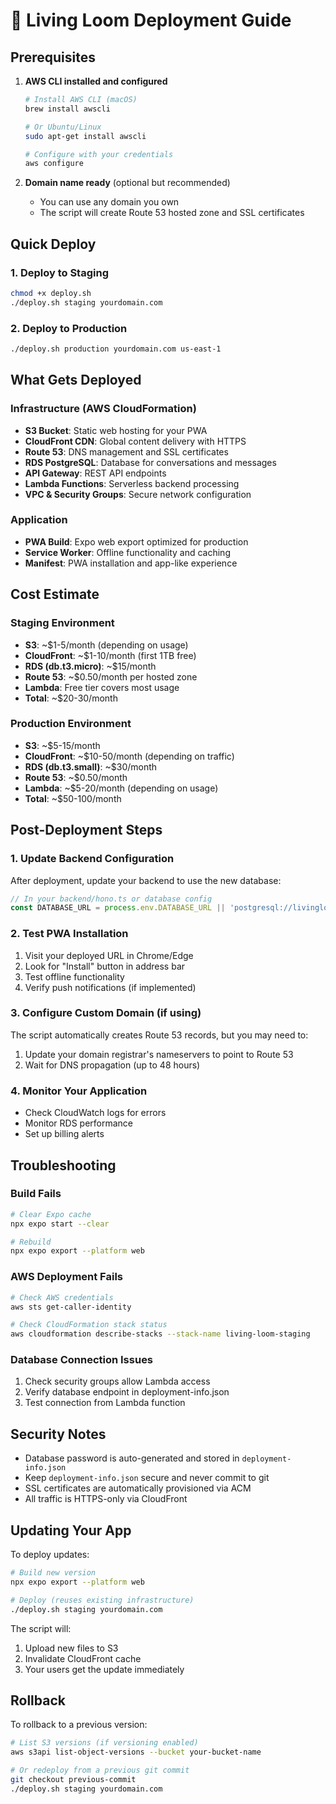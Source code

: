 # 🚀 Living Loom Deployment Guide

## Prerequisites

1. **AWS CLI installed and configured**
   ```bash
   # Install AWS CLI (macOS)
   brew install awscli
   
   # Or Ubuntu/Linux
   sudo apt-get install awscli
   
   # Configure with your credentials
   aws configure
   ```

2. **Domain name ready** (optional but recommended)
   - You can use any domain you own
   - The script will create Route 53 hosted zone and SSL certificates

## Quick Deploy

### 1. Deploy to Staging
```bash
chmod +x deploy.sh
./deploy.sh staging yourdomain.com
```

### 2. Deploy to Production
```bash
./deploy.sh production yourdomain.com us-east-1
```

## What Gets Deployed

### Infrastructure (AWS CloudFormation)
- **S3 Bucket**: Static web hosting for your PWA
- **CloudFront CDN**: Global content delivery with HTTPS
- **Route 53**: DNS management and SSL certificates
- **RDS PostgreSQL**: Database for conversations and messages
- **API Gateway**: REST API endpoints
- **Lambda Functions**: Serverless backend processing
- **VPC & Security Groups**: Secure network configuration

### Application
- **PWA Build**: Expo web export optimized for production
- **Service Worker**: Offline functionality and caching
- **Manifest**: PWA installation and app-like experience

## Cost Estimate

### Staging Environment
- **S3**: ~$1-5/month (depending on usage)
- **CloudFront**: ~$1-10/month (first 1TB free)
- **RDS (db.t3.micro)**: ~$15/month
- **Route 53**: ~$0.50/month per hosted zone
- **Lambda**: Free tier covers most usage
- **Total**: ~$20-30/month

### Production Environment
- **S3**: ~$5-15/month
- **CloudFront**: ~$10-50/month (depending on traffic)
- **RDS (db.t3.small)**: ~$30/month
- **Route 53**: ~$0.50/month
- **Lambda**: ~$5-20/month (depending on usage)
- **Total**: ~$50-100/month

## Post-Deployment Steps

### 1. Update Backend Configuration
After deployment, update your backend to use the new database:

```typescript
// In your backend/hono.ts or database config
const DATABASE_URL = process.env.DATABASE_URL || 'postgresql://livingloom:PASSWORD@ENDPOINT:5432/postgres'
```

### 2. Test PWA Installation
1. Visit your deployed URL in Chrome/Edge
2. Look for "Install" button in address bar
3. Test offline functionality
4. Verify push notifications (if implemented)

### 3. Configure Custom Domain (if using)
The script automatically creates Route 53 records, but you may need to:
1. Update your domain registrar's nameservers to point to Route 53
2. Wait for DNS propagation (up to 48 hours)

### 4. Monitor Your Application
- Check CloudWatch logs for errors
- Monitor RDS performance
- Set up billing alerts

## Troubleshooting

### Build Fails
```bash
# Clear Expo cache
npx expo start --clear

# Rebuild
npx expo export --platform web
```

### AWS Deployment Fails
```bash
# Check AWS credentials
aws sts get-caller-identity

# Check CloudFormation stack status
aws cloudformation describe-stacks --stack-name living-loom-staging
```

### Database Connection Issues
1. Check security groups allow Lambda access
2. Verify database endpoint in deployment-info.json
3. Test connection from Lambda function

## Security Notes

- Database password is auto-generated and stored in `deployment-info.json`
- Keep `deployment-info.json` secure and never commit to git
- SSL certificates are automatically provisioned via ACM
- All traffic is HTTPS-only via CloudFront

## Updating Your App

To deploy updates:
```bash
# Build new version
npx expo export --platform web

# Deploy (reuses existing infrastructure)
./deploy.sh staging yourdomain.com
```

The script will:
1. Upload new files to S3
2. Invalidate CloudFront cache
3. Your users get the update immediately

## Rollback

To rollback to a previous version:
```bash
# List S3 versions (if versioning enabled)
aws s3api list-object-versions --bucket your-bucket-name

# Or redeploy from a previous git commit
git checkout previous-commit
./deploy.sh staging yourdomain.com
```